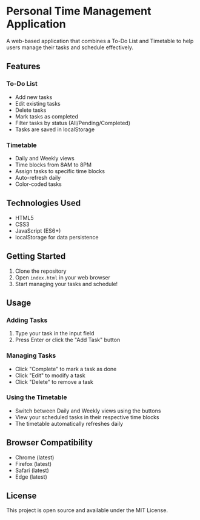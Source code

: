 # Personal Time Management Application

A web-based application that combines a To-Do List and Timetable to help users manage their tasks and schedule effectively.

## Features

### To-Do List
- Add new tasks
- Edit existing tasks
- Delete tasks
- Mark tasks as completed
- Filter tasks by status (All/Pending/Completed)
- Tasks are saved in localStorage

### Timetable
- Daily and Weekly views
- Time blocks from 8AM to 8PM
- Assign tasks to specific time blocks
- Auto-refresh daily
- Color-coded tasks

## Technologies Used
- HTML5
- CSS3
- JavaScript (ES6+)
- localStorage for data persistence

## Getting Started

1. Clone the repository
2. Open `index.html` in your web browser
3. Start managing your tasks and schedule!

## Usage

### Adding Tasks
1. Type your task in the input field
2. Press Enter or click the "Add Task" button

### Managing Tasks
- Click "Complete" to mark a task as done
- Click "Edit" to modify a task
- Click "Delete" to remove a task

### Using the Timetable
- Switch between Daily and Weekly views using the buttons
- View your scheduled tasks in their respective time blocks
- The timetable automatically refreshes daily

## Browser Compatibility
- Chrome (latest)
- Firefox (latest)
- Safari (latest)
- Edge (latest)

## License
This project is open source and available under the MIT License. 